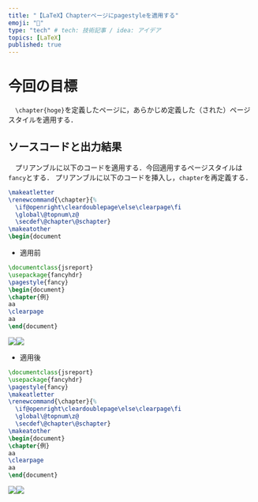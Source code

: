 ```yaml
---
title: "【LaTeX】Chapterページにpagestyleを適用する"
emoji: "📃"
type: "tech" # tech: 技術記事 / idea: アイデア
topics: [LaTeX]
published: true
---
```

# 今回の目標
　`\chapter{hoge}`を定義したページに，あらかじめ定義した（された）ページスタイルを適用する．
## ソースコードと出力結果
　プリアンブルに以下のコードを適用する．今回適用するページスタイルは`fancy`とする．
プリアンブルに以下のコードを挿入し，`chapter`を再定義する．
```tex
\makeatletter
\renewcommand{\chapter}{%
  \if@openright\cleardoublepage\else\clearpage\fi
  \global\@topnum\z@
  \secdef\@chapter\@schapter}
\makeatother
\begin{document
```
- 適用前
```tex
\documentclass{jsreport}
\usepackage{fancyhdr}
\pagestyle{fancy}
\begin{document}
\chapter{例}
aa
\clearpage
aa
\end{document}
```
![](/images/fbee702a19bc9e/bf_1.png)![](/images/fbee702a19bc9e/bf_2.png)

- 適用後
```tex
\documentclass{jsreport}
\usepackage{fancyhdr}
\pagestyle{fancy}
\makeatletter
\renewcommand{\chapter}{%
  \if@openright\cleardoublepage\else\clearpage\fi
  \global\@topnum\z@
  \secdef\@chapter\@schapter}
\makeatother
\begin{document}
\chapter{例}
aa
\clearpage
aa
\end{document}
```
![](/images/fbee702a19bc9e/af_1.png)![](/images/fbee702a19bc9e/af_2.png)
